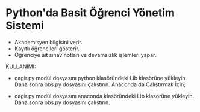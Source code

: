 # Python'da Basit Öğrenci Yönetim Sistemi

+ Akademisyen bilgisini verir.
+ Kayıtlı öğrencileri gösterir.
+ Öğrenciye ait sınav notları ve devamsızlık işlemleri yapar.


KULLANIMI:

+ cagir.py modül dosyasını python klasöründeki Lib klasörüne yükleyin. Daha sonra obs.py dosyasını çalıştırın.
Anaconda da Çalıştırmak İçin;

+ cagir.py modül dosyasını anaconda klasöründeki Lib klasörüne yükleyin. Daha sonra obs.py dosyasını çalıştırın.
